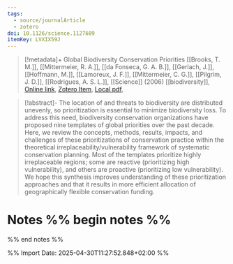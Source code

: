 ```yaml
---
tags:
  - source/journalArticle
  - zotero
doi: 10.1126/science.1127609
itemKey: LVXIX59J
---
```

>[!metadata]+
> Global Biodiversity Conservation Priorities
> [[Brooks, T. M.]], [[Mittermeier, R. A.]], [[da Fonseca, G. A. B.]], [[Gerlach, J.]], [[Hoffmann, M.]], [[Lamoreux, J. F.]], [[Mittermeier, C. G.]], [[Pilgrim, J. D.]], [[Rodrigues, A. S. L.]], 
> [[Science]] (2006)
> [[biodiversity]], 
> [Online link](https://www.science.org/doi/10.1126/science.1127609), [Zotero Item](zotero://select/library/items/LVXIX59J), [Local pdf](file://C:/Users/aburg/Documents/references/zotero/storage/U6P8PP5B/science.1127609.pdf), 

>[!abstract]-
>The location of and threats to biodiversity are distributed unevenly, so prioritization is essential to minimize biodiversity loss. To address this need, biodiversity conservation organizations have proposed nine templates of global priorities over the past decade. Here, we review the concepts, methods, results, impacts, and challenges of these prioritizations of conservation practice within the theoretical irreplaceability/vulnerability framework of systematic conservation planning. Most of the templates prioritize highly irreplaceable regions; some are reactive (prioritizing high vulnerability), and others are proactive (prioritizing low vulnerability). We hope this synthesis improves understanding of these prioritization approaches and that it results in more efficient allocation of geographically flexible conservation funding.

# Notes %% begin notes %%

%% end notes %%




%% Import Date: 2025-04-30T11:27:52.848+02:00 %%
